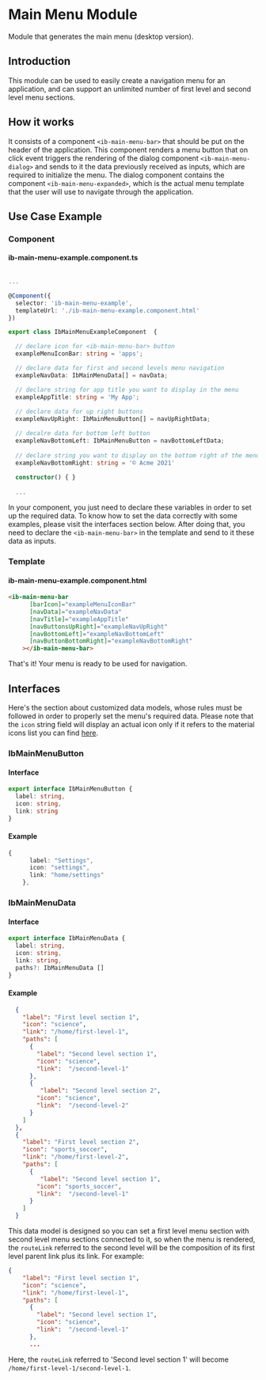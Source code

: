 # Main Menu Module

Module that generates the main menu (desktop version). 

## Introduction

This module can be used to easily create a navigation menu for an application, and can support an unlimited number of first level and second level menu sections.

## How it works

It consists of a component `<ib-main-menu-bar>` that should be put on the header of the application. This component renders a menu button that on click event triggers the rendering of the dialog component `<ib-main-menu-dialog>` and sends to it the data previously received as inputs, which are required to initialize the menu. The dialog component contains the component `<ib-main-menu-expanded>`, which is the actual menu template that the user will use to navigate through the application.

## Use Case Example

### Component
#### ib-main-menu-example.component.ts

```typescript 

...

@Component({
  selector: 'ib-main-menu-example',
  templateUrl: './ib-main-menu-example.component.html'
})

export class IbMainMenuExampleComponent  {

  // declare icon for <ib-main-menu-bar> button
  exampleMenuIconBar: string = 'apps';

  // declare data for first and second levels menu navigation
  exampleNavData: IbMainMenuData[] = navData;

  // declare string for app title you want to display in the menu
  exampleAppTitle: string = 'My App';
  
  // declare data for up right buttons  
  exampleNavUpRight: IbMainMenuButton[] = navUpRightData;

  // decalre data for bottom left button
  exampleNavBottomLeft: IbMainMenuButton = navBottomLeftData;
  
  // declare string you want to display on the bottom right of the menu (like copyright)
  exampleNavBottomRight: string = '© Acme 2021'
  
  constructor() { }
  
  ...

```

In your component, you just need to declare these variables in order to set up the required data. To know how to set the data correctly with some examples, please visit the interfaces section below.
After doing that, you need to declare the `<ib-main-menu-bar>` in the template and send to it these data as inputs.

### Template 
#### ib-main-menu-example.component.html

```html
<ib-main-menu-bar
      [barIcon]="exampleMenuIconBar"
      [navData]="exampleNavData"
      [navTitle]="exampleAppTitle"
      [navButtonsUpRight]="exampleNavUpRight"
      [navBottomLeft]="exampleNavBottomLeft"
      [navButtonBottomRight]="exampleNavBottomRight"
    ></ib-main-menu-bar>
```
That's it! Your menu is ready to be used for navigation.

## Interfaces

Here's the section about customized data models, whose rules must be followed in order to properly set the menu's required data.
Please note that the `icon` string field will display an actual icon only if it refers to the material icons list you can find [here](https://fonts.google.com/icons). 

### IbMainMenuButton

#### Interface

```typescript
export interface IbMainMenuButton {
  label: string,
  icon: string,
  link: string
}
```
#### Example
```typescript
{
      label: "Settings",
      icon: "settings",
      link: "home/settings"
    },
```
### IbMainMenuData

#### Interface
```typescript
export interface IbMainMenuData {
  label: string,
  icon: string,
  link: string,
  paths?: IbMainMenuData []
}
```

#### Example
```json
  {
    "label": "First level section 1",
    "icon": "science",
    "link": "/home/first-level-1",
    "paths": [
      {
        "label": "Second level section 1",
        "icon": "science",
        "link":  "/second-level-1"
      },
      {
         "label": "Second level section 2",
        "icon": "science",
        "link":  "/second-level-2"
      }
    ]
  },
  {
    "label": "First level section 2",
    "icon": "sports_soccer",
    "link": "/home/first-level-2",
    "paths": [
      {
         "label": "Second level section 1",
        "icon": "sports_soccer",
        "link":  "/second-level-1"
      }
    ]
  }
```
This data model is designed so you can set a first level menu section with second level menu sections connected to it, so when the menu is rendered, the `routeLink` referred to the second level will be the composition of its first level parent link plus its link. For example:
```json
{
    "label": "First level section 1",
    "icon": "science",
    "link": "/home/first-level-1",
    "paths": [
      {
        "label": "Second level section 1",
        "icon": "science",
        "link":  "/second-level-1"
      },
      ...
```
Here, the `routeLink` referred to 'Second level section 1' will become
`/home/first-level-1/second-level-1`.

